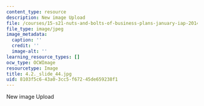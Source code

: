 ```yaml
---
content_type: resource
description: New image Upload
file: /courses/15-s21-nuts-and-bolts-of-business-plans-january-iap-2014/8103f5c643a03cc5f67245de659238f1_4.2._slide_44.jpg
file_type: image/jpeg
image_metadata:
  caption: ''
  credit: ''
  image-alt: ''
learning_resource_types: []
ocw_type: OCWImage
resourcetype: Image
title: 4.2._slide_44.jpg
uid: 8103f5c6-43a0-3cc5-f672-45de659238f1
---
```

New image Upload